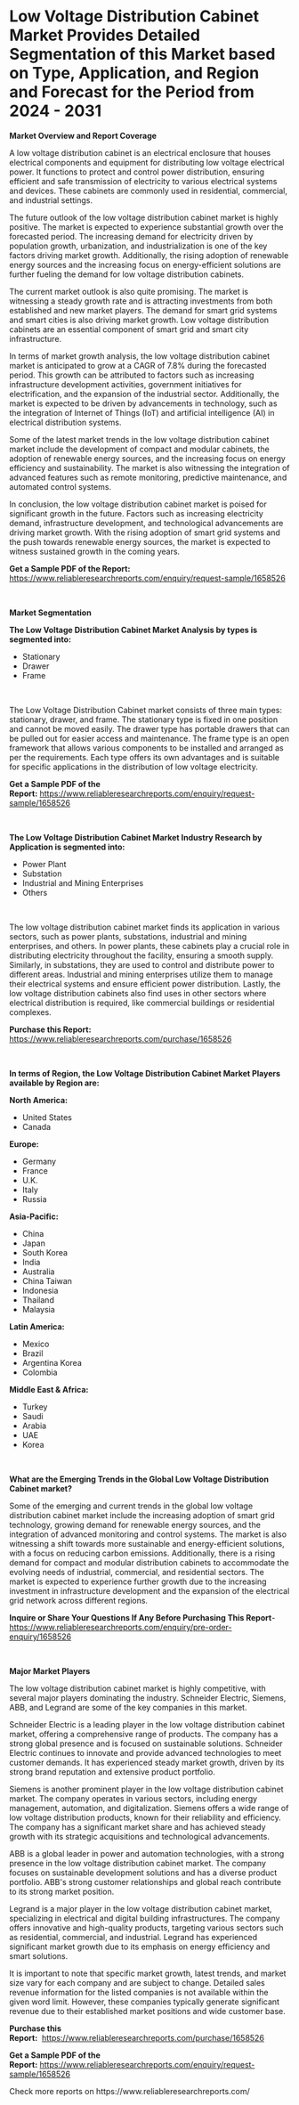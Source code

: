 <p><h1>Low Voltage Distribution Cabinet Market Provides Detailed Segmentation of this Market based on Type, Application, and Region and Forecast for the Period from 2024 - 2031</h1></p><p><strong>Market Overview and Report Coverage</strong></p>
<p><p>A low voltage distribution cabinet is an electrical enclosure that houses electrical components and equipment for distributing low voltage electrical power. It functions to protect and control power distribution, ensuring efficient and safe transmission of electricity to various electrical systems and devices. These cabinets are commonly used in residential, commercial, and industrial settings.</p><p>The future outlook of the low voltage distribution cabinet market is highly positive. The market is expected to experience substantial growth over the forecasted period. The increasing demand for electricity driven by population growth, urbanization, and industrialization is one of the key factors driving market growth. Additionally, the rising adoption of renewable energy sources and the increasing focus on energy-efficient solutions are further fueling the demand for low voltage distribution cabinets.</p><p>The current market outlook is also quite promising. The market is witnessing a steady growth rate and is attracting investments from both established and new market players. The demand for smart grid systems and smart cities is also driving market growth. Low voltage distribution cabinets are an essential component of smart grid and smart city infrastructure.</p><p>In terms of market growth analysis, the low voltage distribution cabinet market is anticipated to grow at a CAGR of 7.8% during the forecasted period. This growth can be attributed to factors such as increasing infrastructure development activities, government initiatives for electrification, and the expansion of the industrial sector. Additionally, the market is expected to be driven by advancements in technology, such as the integration of Internet of Things (IoT) and artificial intelligence (AI) in electrical distribution systems.</p><p>Some of the latest market trends in the low voltage distribution cabinet market include the development of compact and modular cabinets, the adoption of renewable energy sources, and the increasing focus on energy efficiency and sustainability. The market is also witnessing the integration of advanced features such as remote monitoring, predictive maintenance, and automated control systems.</p><p>In conclusion, the low voltage distribution cabinet market is poised for significant growth in the future. Factors such as increasing electricity demand, infrastructure development, and technological advancements are driving market growth. With the rising adoption of smart grid systems and the push towards renewable energy sources, the market is expected to witness sustained growth in the coming years.</p></p>
<p><strong>Get a Sample PDF of the Report:</strong> <a href="https://www.reliableresearchreports.com/enquiry/request-sample/1658526">https://www.reliableresearchreports.com/enquiry/request-sample/1658526</a></p>
<p>&nbsp;</p>
<p><strong>Market Segmentation</strong></p>
<p><strong>The Low Voltage Distribution Cabinet Market Analysis by types is segmented into:</strong></p>
<p><ul><li>Stationary</li><li>Drawer</li><li>Frame</li></ul></p>
<p>&nbsp;</p>
<p><p>The Low Voltage Distribution Cabinet market consists of three main types: stationary, drawer, and frame. The stationary type is fixed in one position and cannot be moved easily. The drawer type has portable drawers that can be pulled out for easier access and maintenance. The frame type is an open framework that allows various components to be installed and arranged as per the requirements. Each type offers its own advantages and is suitable for specific applications in the distribution of low voltage electricity.</p></p>
<p><strong>Get a Sample PDF of the Report:</strong>&nbsp;<a href="https://www.reliableresearchreports.com/enquiry/request-sample/1658526">https://www.reliableresearchreports.com/enquiry/request-sample/1658526</a></p>
<p>&nbsp;</p>
<p><strong>The Low Voltage Distribution Cabinet Market Industry Research by Application is segmented into:</strong></p>
<p><ul><li>Power Plant</li><li>Substation</li><li>Industrial and Mining Enterprises</li><li>Others</li></ul></p>
<p>&nbsp;</p>
<p><p>The low voltage distribution cabinet market finds its application in various sectors, such as power plants, substations, industrial and mining enterprises, and others. In power plants, these cabinets play a crucial role in distributing electricity throughout the facility, ensuring a smooth supply. Similarly, in substations, they are used to control and distribute power to different areas. Industrial and mining enterprises utilize them to manage their electrical systems and ensure efficient power distribution. Lastly, the low voltage distribution cabinets also find uses in other sectors where electrical distribution is required, like commercial buildings or residential complexes.</p></p>
<p><strong>Purchase this Report:</strong>&nbsp; <a href="https://www.reliableresearchreports.com/purchase/1658526">https://www.reliableresearchreports.com/purchase/1658526</a></p>
<p>&nbsp;</p>
<p><strong>In terms of Region, the Low Voltage Distribution Cabinet Market Players available by Region are:</strong></p>
<p>
    <p> <strong> North America: </strong>
        <ul>
            <li>United States</li>
            <li>Canada</li>
        </ul>
        </p> 
    <p> <strong> Europe: </strong>
        <ul>
            <li>Germany</li>
            <li>France</li>
            <li>U.K.</li>
            <li>Italy</li>
            <li>Russia</li>
        </ul>
        </p> 
    <p> <strong> Asia-Pacific: </strong>
        <ul>
            <li>China</li>
            <li>Japan</li>
            <li>South Korea</li>
            <li>India</li>
            <li>Australia</li>
            <li>China Taiwan</li>
            <li>Indonesia</li>
            <li>Thailand</li>
            <li>Malaysia</li>
        </ul>
        </p> 
    <p> <strong> Latin America: </strong>
        <ul>
            <li>Mexico</li>
            <li>Brazil</li>
            <li>Argentina Korea</li>
            <li>Colombia</li>
        </ul>
        </p> 
    <p> <strong> Middle East & Africa: </strong>
        <ul>
            <li>Turkey</li>
            <li>Saudi</li>
            <li>Arabia</li>
            <li>UAE</li>
            <li>Korea</li>
        </ul>
    </p>
    </p>
<p>&nbsp;</p>
<p><strong>What are the Emerging Trends in the Global Low Voltage Distribution Cabinet market?</strong></p>
<p><p>Some of the emerging and current trends in the global low voltage distribution cabinet market include the increasing adoption of smart grid technology, growing demand for renewable energy sources, and the integration of advanced monitoring and control systems. The market is also witnessing a shift towards more sustainable and energy-efficient solutions, with a focus on reducing carbon emissions. Additionally, there is a rising demand for compact and modular distribution cabinets to accommodate the evolving needs of industrial, commercial, and residential sectors. The market is expected to experience further growth due to the increasing investment in infrastructure development and the expansion of the electrical grid network across different regions.</p></p>
<p><strong>Inquire or Share Your Questions If Any Before Purchasing This Report</strong>- <a href="https://www.reliableresearchreports.com/enquiry/pre-order-enquiry/1658526">https://www.reliableresearchreports.com/enquiry/pre-order-enquiry/1658526</a></p>
<p>&nbsp;</p>
<p><strong>Major Market Players</strong></p>
<p><p>The low voltage distribution cabinet market is highly competitive, with several major players dominating the industry. Schneider Electric, Siemens, ABB, and Legrand are some of the key companies in this market. </p><p>Schneider Electric is a leading player in the low voltage distribution cabinet market, offering a comprehensive range of products. The company has a strong global presence and is focused on sustainable solutions. Schneider Electric continues to innovate and provide advanced technologies to meet customer demands. It has experienced steady market growth, driven by its strong brand reputation and extensive product portfolio.</p><p>Siemens is another prominent player in the low voltage distribution cabinet market. The company operates in various sectors, including energy management, automation, and digitalization. Siemens offers a wide range of low voltage distribution products, known for their reliability and efficiency. The company has a significant market share and has achieved steady growth with its strategic acquisitions and technological advancements.</p><p>ABB is a global leader in power and automation technologies, with a strong presence in the low voltage distribution cabinet market. The company focuses on sustainable development solutions and has a diverse product portfolio. ABB's strong customer relationships and global reach contribute to its strong market position.</p><p>Legrand is a major player in the low voltage distribution cabinet market, specializing in electrical and digital building infrastructures. The company offers innovative and high-quality products, targeting various sectors such as residential, commercial, and industrial. Legrand has experienced significant market growth due to its emphasis on energy efficiency and smart solutions.</p><p>It is important to note that specific market growth, latest trends, and market size vary for each company and are subject to change. Detailed sales revenue information for the listed companies is not available within the given word limit. However, these companies typically generate significant revenue due to their established market positions and wide customer base.</p></p>
<p><strong>Purchase this Report:</strong>&nbsp;&nbsp;<a href="https://www.reliableresearchreports.com/purchase/1658526">https://www.reliableresearchreports.com/purchase/1658526</a></p>
<p></p>
<p><strong>Get a Sample PDF of the Report:</strong>&nbsp;<a href="https://www.reliableresearchreports.com/enquiry/request-sample/1658526">https://www.reliableresearchreports.com/enquiry/request-sample/1658526</a></p>
<p>Check more reports on https://www.reliableresearchreports.com/</p>